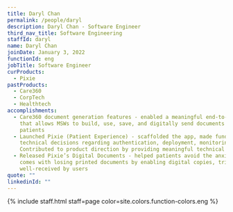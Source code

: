 ```yaml
---
title: Daryl Chan
permalink: /people/daryl
description: Daryl Chan - Software Engineer
third_nav_title: Software Engineering
staffId: daryl
name: Daryl Chan
joinDate: January 3, 2022
functionId: eng
jobTitle: Software Engineer
curProducts:
  - Pixie
pastProducts:
  - Care360
  - CorpTech
  - Healthtech
accomplishments:
  - Care360 document generation features - enabled a meaningful end-to-end flow
    that allows MSWs to build, use, save, and digitally send documents to
    patients
  - Launched Pixie (Patient Experience) - scaffolded the app, made fundamental
    technical decisions regarding authentication, deployment, monitoring etc.
    Contributed to product direction by providing meaningful technical input
  - Released Pixie’s Digital Documents - helped patients avoid the anxiety that
    comes with losing printed documents by enabling digital copies, trial was
    well-received by users
quote: ""
linkedinId: ""
---
```


{% include staff.html staff=page color=site.colors.function-colors.eng %}
